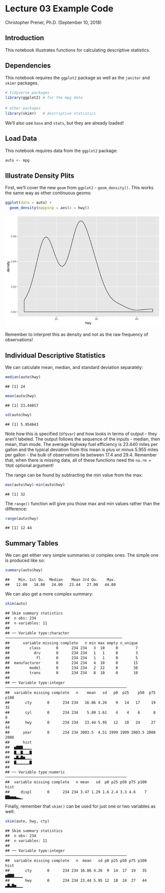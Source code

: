 Lecture 03 Example Code
================
Christopher Prener, Ph.D.
(September 10, 2018)

## Introduction

This notebook illustrates functions for calculating descriptive
statistics.

## Dependencies

This notebook requires the `ggplot2` package as well as the `janitor`
and `skimr` packages.

``` r
# tidyverse packages
library(ggplot2) # for the mpg data

# other packages
library(skimr)   # descriptive statistics
```

We’ll also use `base` and `stats`, but they are already loaded\!

## Load Data

This notebook requires data from the `ggplot2` package:

``` r
auto <- mpg
```

## Illustrate Density Plits

First, we’ll cover the new `geom` from `ggplot2` - `geom_density()`.
This works the same way as other continuous geoms:

``` r
ggplot(data = auto) + 
  geom_density(mapping = aes(x = hwy))
```

![](lecture-03-examples_files/figure-gfm/density-geom-1.png)<!-- -->

Remember to interpret this as density and not as the raw frequency of
observations\!

## Individual Descriptive Statistics

We can calculate mean, median, and standard deviation separately:

``` r
median(auto$hwy)
```

    ## [1] 24

``` r
mean(auto$hwy)
```

    ## [1] 23.44017

``` r
sd(auto$hwy)
```

    ## [1] 5.954643

Note how this is specified (`df$var`) and how looks in terms of output -
they aren’t labeled. The output follows the sequence of the inputs -
median, then mean, than mode. The average highway fuel efficiency is
23.440 miles per gallon and the typical deviation from this mean is plus
or minus 5.955 miles per gallon - the bulk of observations lie between
17.4 and 29.4. Remember that, when there is missing data, all of these
functions need the `na.rm = TRUE` optional argument\!

The range can be found by subtracting the min value from the max:

``` r
max(auto$hwy)-min(auto$hwy)
```

    ## [1] 32

The `range()` function will give you those max and min values rather
than the difference:

``` r
range(auto$hwy)
```

    ## [1] 12 44

## Summary Tables

We can get either very simple summaries or complex ones. The simple one
is produced like so:

``` r
summary(auto$hwy)
```

    ##    Min. 1st Qu.  Median    Mean 3rd Qu.    Max. 
    ##   12.00   18.00   24.00   23.44   27.00   44.00

We can also get a more complex summary:

``` r
skim(auto)
```

    ## Skim summary statistics
    ##  n obs: 234 
    ##  n variables: 11 
    ## 
    ## ── Variable type:character ─────────────────────────────────────────────────────
    ##      variable missing complete   n min max empty n_unique
    ##         class       0      234 234   3  10     0        7
    ##           drv       0      234 234   1   1     0        3
    ##            fl       0      234 234   1   1     0        5
    ##  manufacturer       0      234 234   4  10     0       15
    ##         model       0      234 234   2  22     0       38
    ##         trans       0      234 234   8  10     0       10
    ## 
    ## ── Variable type:integer ───────────────────────────────────────────────────────
    ##  variable missing complete   n    mean   sd   p0  p25    p50  p75 p100
    ##       cty       0      234 234   16.86 4.26    9   14   17     19   35
    ##       cyl       0      234 234    5.89 1.61    4    4    6      8    8
    ##       hwy       0      234 234   23.44 5.95   12   18   24     27   44
    ##      year       0      234 234 2003.5  4.51 1999 1999 2003.5 2008 2008
    ##      hist
    ##  ▅▇▇▇▁▁▁▁
    ##  ▇▁▁▇▁▁▁▇
    ##  ▃▇▃▇▅▁▁▁
    ##  ▇▁▁▁▁▁▁▇
    ## 
    ## ── Variable type:numeric ───────────────────────────────────────────────────────
    ##  variable missing complete   n mean   sd  p0 p25 p50 p75 p100     hist
    ##     displ       0      234 234 3.47 1.29 1.6 2.4 3.3 4.6    7 ▇▇▅▅▅▃▂▁

Finally, remember that `skim()` can be used for just one or two
variables as well:

``` r
skim(auto, hwy, cty)
```

    ## Skim summary statistics
    ##  n obs: 234 
    ##  n variables: 11 
    ## 
    ## ── Variable type:integer ───────────────────────────────────────────────────────
    ##  variable missing complete   n  mean   sd p0 p25 p50 p75 p100     hist
    ##       cty       0      234 234 16.86 4.26  9  14  17  19   35 ▅▇▇▇▁▁▁▁
    ##       hwy       0      234 234 23.44 5.95 12  18  24  27   44 ▃▇▃▇▅▁▁▁

